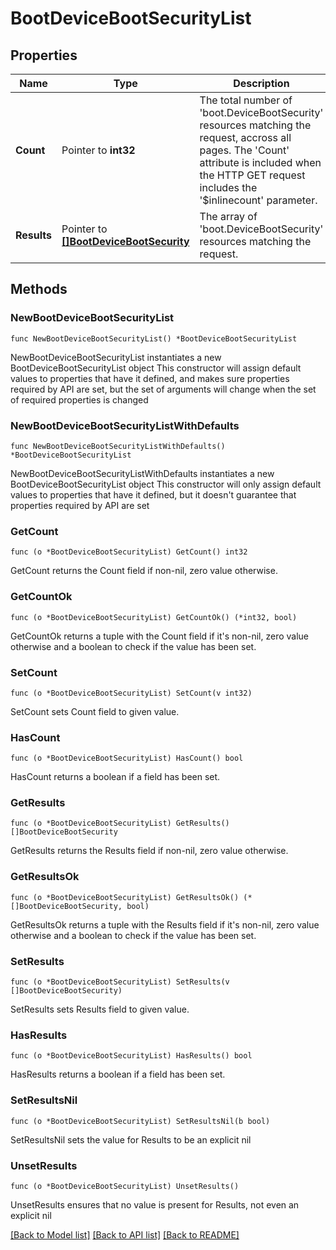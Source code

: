 # BootDeviceBootSecurityList

## Properties

Name | Type | Description | Notes
------------ | ------------- | ------------- | -------------
**Count** | Pointer to **int32** | The total number of &#39;boot.DeviceBootSecurity&#39; resources matching the request, accross all pages. The &#39;Count&#39; attribute is included when the HTTP GET request includes the &#39;$inlinecount&#39; parameter. | [optional] 
**Results** | Pointer to [**[]BootDeviceBootSecurity**](boot.DeviceBootSecurity.md) | The array of &#39;boot.DeviceBootSecurity&#39; resources matching the request. | [optional] 

## Methods

### NewBootDeviceBootSecurityList

`func NewBootDeviceBootSecurityList() *BootDeviceBootSecurityList`

NewBootDeviceBootSecurityList instantiates a new BootDeviceBootSecurityList object
This constructor will assign default values to properties that have it defined,
and makes sure properties required by API are set, but the set of arguments
will change when the set of required properties is changed

### NewBootDeviceBootSecurityListWithDefaults

`func NewBootDeviceBootSecurityListWithDefaults() *BootDeviceBootSecurityList`

NewBootDeviceBootSecurityListWithDefaults instantiates a new BootDeviceBootSecurityList object
This constructor will only assign default values to properties that have it defined,
but it doesn't guarantee that properties required by API are set

### GetCount

`func (o *BootDeviceBootSecurityList) GetCount() int32`

GetCount returns the Count field if non-nil, zero value otherwise.

### GetCountOk

`func (o *BootDeviceBootSecurityList) GetCountOk() (*int32, bool)`

GetCountOk returns a tuple with the Count field if it's non-nil, zero value otherwise
and a boolean to check if the value has been set.

### SetCount

`func (o *BootDeviceBootSecurityList) SetCount(v int32)`

SetCount sets Count field to given value.

### HasCount

`func (o *BootDeviceBootSecurityList) HasCount() bool`

HasCount returns a boolean if a field has been set.

### GetResults

`func (o *BootDeviceBootSecurityList) GetResults() []BootDeviceBootSecurity`

GetResults returns the Results field if non-nil, zero value otherwise.

### GetResultsOk

`func (o *BootDeviceBootSecurityList) GetResultsOk() (*[]BootDeviceBootSecurity, bool)`

GetResultsOk returns a tuple with the Results field if it's non-nil, zero value otherwise
and a boolean to check if the value has been set.

### SetResults

`func (o *BootDeviceBootSecurityList) SetResults(v []BootDeviceBootSecurity)`

SetResults sets Results field to given value.

### HasResults

`func (o *BootDeviceBootSecurityList) HasResults() bool`

HasResults returns a boolean if a field has been set.

### SetResultsNil

`func (o *BootDeviceBootSecurityList) SetResultsNil(b bool)`

 SetResultsNil sets the value for Results to be an explicit nil

### UnsetResults
`func (o *BootDeviceBootSecurityList) UnsetResults()`

UnsetResults ensures that no value is present for Results, not even an explicit nil

[[Back to Model list]](../README.md#documentation-for-models) [[Back to API list]](../README.md#documentation-for-api-endpoints) [[Back to README]](../README.md)


